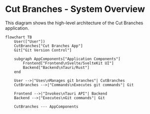 # Cut Branches - System Overview

This diagram shows the high-level architecture of the Cut Branches application.

```mermaid
flowchart TB
    User(["User"])
    CutBranches["Cut Branches App"]
    Git["Git Version Control"]

    subgraph AppComponents["Application Components"]
        Frontend["Frontend\nSvelte/SvelteKit UI"]
        Backend["Backend\nTauri/Rust"]
    end

    User -->|"Uses\nManages git branches"| CutBranches
    CutBranches -->|"Commands\nExecutes git commands"| Git

    Frontend -->|"Invokes\nTauri API"| Backend
    Backend -->|"Executes\nGit commands"| Git

    CutBranches --- AppComponents
```
